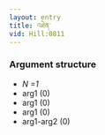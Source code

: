 ```yaml
---
layout: entry
title: འཐེན་
vid: Hill:0811
---
```

### Argument structure
* _N =1_
* arg1 (0)
* arg1 (0)
* arg1 (0)
* arg1-arg2 (0)
